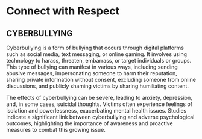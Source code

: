<!DOCTYPE html>
<html lang="en">
<head>
    <meta charset="UTF-8">
    <meta name="viewport" content="width=device-width, initial-scale=1.0">
    <title>Connect with Respect</title>

</head>
<body>
    <h1>Connect with Respect</h1>
    <h2>CYBERBULLYING</h2>
    <p>
        Cyberbullying is a form of bullying that occurs through digital platforms such as social media, text
        messaging, or online gaming. It involves using technology to harass, threaten, embarrass, or target
        individuals or groups. This type of bullying can manifest in various ways, including sending abusive
        messages, impersonating someone to harm their reputation, sharing private information without
        consent, excluding someone from online discussions, and publicly shaming victims by sharing
        humiliating content.
    </p>
    <p>
        The effects of cyberbullying can be severe, leading to anxiety, depression, and, in some cases, suicidal
        thoughts. Victims often experience feelings of isolation and powerlessness, exacerbating mental health
        issues. Studies indicate a significant link between cyberbullying and adverse psychological outcomes,
        highlighting the importance of awareness and proactive measures to combat this growing issue.
    </p>
</body>
</html>

